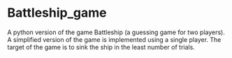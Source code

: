# Battleship_game
A python version of the game Battleship (a guessing game for two players). A simplified version of the game is implemented using a single player. The target of the game is to sink the ship in the least number of trials. 
